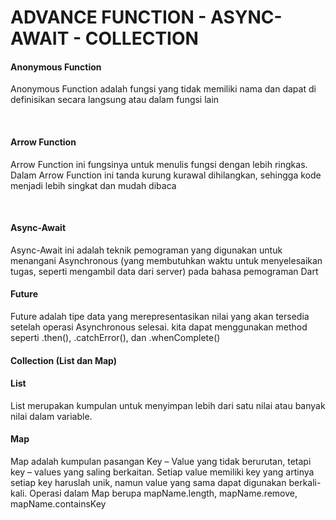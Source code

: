 # ADVANCE FUNCTION - ASYNC-AWAIT - COLLECTION
<h4>Anonymous Function</h4>
<p>Anonymous Function adalah fungsi yang tidak memiliki nama dan dapat di definisikan secara langsung atau dalam fungsi lain</p>
<br>
<h4>Arrow Function</h4>
<p>Arrow Function ini fungsinya untuk menulis fungsi dengan lebih ringkas. Dalam Arrow Function ini tanda kurung kurawal dihilangkan, sehingga kode menjadi lebih singkat dan mudah dibaca</p>
<br>
<h4>Async-Await</h4>
<p>Async-Await ini adalah teknik pemograman yang digunakan untuk menangani Asynchronous (yang membutuhkan waktu untuk menyelesaikan tugas, seperti mengambil data dari server) pada bahasa pemograman Dart</p>
<h4>Future</h4>
<p>Future adalah tipe data yang merepresentasikan nilai yang akan tersedia setelah operasi Asynchronous selesai. kita dapat menggunakan method seperti .then(), .catchError(), dan .whenComplete()</p>
<h4>Collection (List dan Map)</h4>
<h4>List</h4>
<p>List merupakan kumpulan untuk menyimpan lebih dari satu nilai atau banyak nilai dalam variable.</p>
<h4>Map</h4>
<p>Map adalah kumpulan pasangan Key – Value yang tidak berurutan, tetapi key – values yang saling berkaitan. Setiap value memiliki key yang artinya setiap key haruslah unik, namun value yang sama dapat digunakan berkali-kali.
Operasi dalam Map berupa mapName.length, mapName.remove, mapName.containsKey</p>